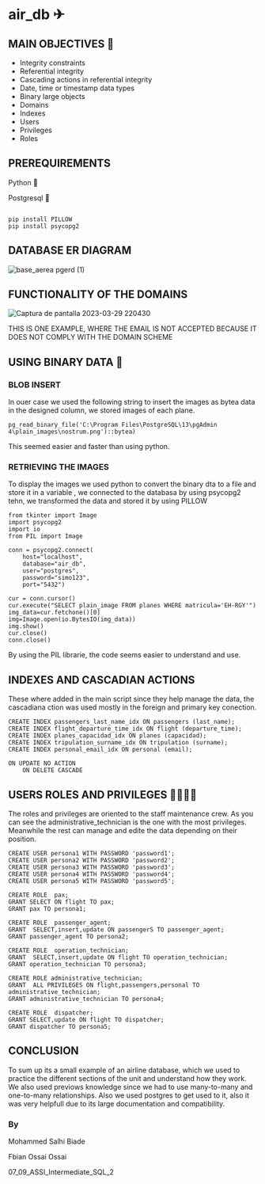 # air_db ✈

## MAIN OBJECTIVES 🎯

- Integrity constraints
- Referential integrity
- Cascading actions in referential integrity
- Date, time or timestamp data types
- Binary large objects
- Domains
- Indexes
- Users
- Privileges
- Roles

## PREREQUIREMENTS
Python 🐍

Postgresql 🐘

~~~

pip install PILLOW
pip install psycopg2 

~~~

## DATABASE ER DIAGRAM

![base_aerea pgerd (1)](https://user-images.githubusercontent.com/119495982/228653521-aedf1614-9fce-4cf2-a7b4-e025c6b23bb1.png)

## FUNCTIONALITY OF THE DOMAINS

![Captura de pantalla 2023-03-29 220430](https://user-images.githubusercontent.com/119495982/228654651-7b76749f-7f02-4bb7-a2ae-c02bc4e20190.jpg)

THIS IS ONE EXAMPLE, WHERE THE EMAIL IS NOT ACCEPTED BECAUSE IT DOES NOT COMPLY WITH THE DOMAIN SCHEME

## USING BINARY DATA 🛫

### BLOB INSERT

In ouer case we used the following string to insert the images as bytea data in the designed column, we stored images of each plane.

~~~
pg_read_binary_file('C:\Program Files\PostgreSQL\13\pgAdmin 4\plain_images\nostrum.png')::bytea)
~~~
This seemed easier and faster than using python.

### RETRIEVING THE IMAGES

To display the images we used python to convert the binary dta to a file and store it in a variable , we connected to the databasa by using psycopg2 tehn, we transformed the data and stored it by using PILLOW
~~~
from tkinter import Image
import psycopg2
import io
from PIL import Image

conn = psycopg2.connect(
    host="localhost",
    database="air_db",
    user="postgres",
    password="simo123",
    port="5432")

cur = conn.cursor()
cur.execute("SELECT plain_image FROM planes WHERE matricula='EH-RGY'")
img_data=cur.fetchone()[0]
img=Image.open(io.BytesIO(img_data))
img.show()
cur.close()
conn.close()
~~~
By using the PIL librarie, the code seems easier to understand and use.

## INDEXES AND CASCADIAN ACTIONS

These where added in the main script since they help manage the data, the cascadiana ction was used mostly in the foreign and primary key conection.
~~~
CREATE INDEX passengers_last_name_idx ON passengers (last_name);
CREATE INDEX flight_departure_time_idx ON flight (departure_time);
CREATE INDEX planes_capacidad_idx ON planes (capacidad);
CREATE INDEX tripulation_surname_idx ON tripulation (surname);
CREATE INDEX personal_email_idx ON personal (email);

ON UPDATE NO ACTION
    ON DELETE CASCADE
~~~

## USERS ROLES AND PRIVILEGES 👨‍✈️👨‍✈️

The roles and privileges are oriented to the staff maintenance crew. As you can see the administrative_technician is the one with the most privileges. Meanwhile the rest can manage and edite the data depending on their position.

~~~
CREATE USER persona1 WITH PASSWORD 'password1';
CREATE USER persona2 WITH PASSWORD 'password2';
CREATE USER persona3 WITH PASSWORD 'password3';
CREATE USER persona4 WITH PASSWORD 'password4';
CREATE USER persona5 WITH PASSWORD 'password5';

CREATE ROLE  pax; 
GRANT SELECT ON flight TO pax;
GRANT pax TO persona1;

CREATE ROLE  passenger_agent; 
GRANT  SELECT,insert,update ON passengerS TO passenger_agent; 
GRANT passenger_agent TO persona2;

CREATE ROLE  operation_technician;
GRANT  SELECT,insert,update ON flight TO operation_technician;
GRANT operation_technician TO persona3;

CREATE ROLE administrative_technician;
GRANT  ALL PRIVILEGES ON flight,passengers,personal TO administrative_technician; 
GRANT administrative_technician TO persona4;

CREATE ROLE  dispatcher;
GRANT SELECT,update ON flight TO dispatcher;
GRANT dispatcher TO persona5;
~~~

## CONCLUSION 

To sum up its a small example of an airline database, which we used to practice the different sections of the unit and understand how they work. We also used previows knowledge since we had to use many-to-many and one-to-many relationships. Also we used postgres to get used to it, also it was very helpfull due to its large documentation and compatibility.

### By

Mohammed Salhi Biade

Fbian Ossai Ossai

07_09_ASSI_Intermediate_SQL_2

